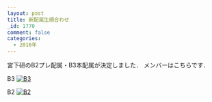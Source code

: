 ```yaml
---
layout: post
title: 新配属生顔合わせ
_id: 1770
comment: false
categories:
  - 2016年
---
```


宮下研のB2プレ配属・B3本配属が決定しました．
メンバーはこちらです．

B3
[![B3](/wp-content/uploads/2016/04/B3.jpg)](/wp-content/uploads/2016/04/B3.jpg)

B2
[![B2](/wp-content/uploads/2016/04/B2.jpg)](/wp-content/uploads/2016/04/B2.jpg)
